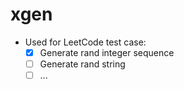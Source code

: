 # xgen

- Used for LeetCode test case:
    * [X] Generate rand integer sequence
    * [ ] Generate rand string
    * [ ] ...
